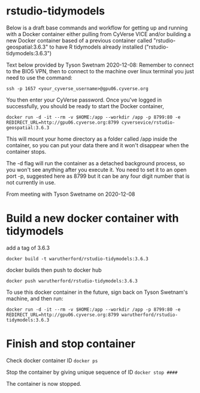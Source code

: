 # rstudio-tidymodels

Below is a draft base commands and workflow for getting up and running with a Docker container either pulling from CyVerse VICE and/or building a new Docker container based of a previous container called "rstudio-geospatial:3.6.3" to have R tidymodels already installed ("rstudio-tidymodels:3.6.3")

Text below provided by Tyson Swetnam 2020-12-08:
Remember to connect to the BIO5 VPN, then to connect to the machine over linux terminal you just need to use the command:

`ssh -p 1657 <your_cyverse_username>@gpu06.cyverse.org`

You then enter your CyVerse password. Once you've logged in successfully, you should be ready to start the Docker container,

`docker run -d -it --rm -v $HOME:/app --workdir /app -p 8799:80 -e REDIRECT_URL=http://gpu06.cyverse.org:8799 cyversevice/rstudio-geospatial:3.6.3`

This will mount your home directory as a folder called /app inside the container, so you can put your data there and it won't disappear when the container stops. 

The -d flag will run the container as a detached background process, so you won't see anything after you execute it. You need to set it to an open port -p, suggested here as 8799 but it can be any four digit number that is not currently in use.

From meeting with Tyson Swetname on 2020-12-08
# Build a new docker container with tidymodels

add a tag of 3.6.3

`docker build -t warutherford/rstudio-tidymodels:3.6.3`

docker builds then push to docker hub

`docker push warutherford/rstudio-tidymodels:3.6.3`

To use this docker container in the future, sign back on Tyson Swetnam's machine, and then run:

`docker run -d -it --rm -v $HOME:/app --workdir /app -p 8799:80 -e REDIRECT_URL=http://gpu06.cyverse.org:8799 warutherford/rstudio-tidymodels:3.6.3`

# Finish and stop container

Check docker container ID
`docker ps`

Stop the container by giving unique sequence of ID
`docker stop ####`

The container is now stopped.
